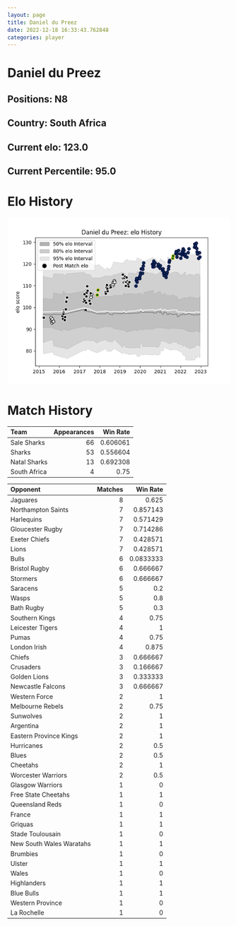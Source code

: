 ```yaml
---  
layout: page  
title: Daniel du Preez  
date: 2022-12-18 16:33:43.762848  
categories: player  
---
```

# Daniel du Preez

## Positions: N8

## Country: South Africa

## Current elo: 123.0

## Current Percentile: 95.0

# Elo History


![elo history](history_DanielduPreez.png)
# Match History


| Team         |   Appearances |   Win Rate |
|:-------------|--------------:|-----------:|
| Sale Sharks  |            66 |   0.606061 |
| Sharks       |            53 |   0.556604 |
| Natal Sharks |            13 |   0.692308 |
| South Africa |             4 |   0.75     |

| Opponent                 |   Matches |   Win Rate |
|:-------------------------|----------:|-----------:|
| Jaguares                 |         8 |  0.625     |
| Northampton Saints       |         7 |  0.857143  |
| Harlequins               |         7 |  0.571429  |
| Gloucester Rugby         |         7 |  0.714286  |
| Exeter Chiefs            |         7 |  0.428571  |
| Lions                    |         7 |  0.428571  |
| Bulls                    |         6 |  0.0833333 |
| Bristol Rugby            |         6 |  0.666667  |
| Stormers                 |         6 |  0.666667  |
| Saracens                 |         5 |  0.2       |
| Wasps                    |         5 |  0.8       |
| Bath Rugby               |         5 |  0.3       |
| Southern Kings           |         4 |  0.75      |
| Leicester Tigers         |         4 |  1         |
| Pumas                    |         4 |  0.75      |
| London Irish             |         4 |  0.875     |
| Chiefs                   |         3 |  0.666667  |
| Crusaders                |         3 |  0.166667  |
| Golden Lions             |         3 |  0.333333  |
| Newcastle Falcons        |         3 |  0.666667  |
| Western Force            |         2 |  1         |
| Melbourne Rebels         |         2 |  0.75      |
| Sunwolves                |         2 |  1         |
| Argentina                |         2 |  1         |
| Eastern Province Kings   |         2 |  1         |
| Hurricanes               |         2 |  0.5       |
| Blues                    |         2 |  0.5       |
| Cheetahs                 |         2 |  1         |
| Worcester Warriors       |         2 |  0.5       |
| Glasgow Warriors         |         1 |  0         |
| Free State Cheetahs      |         1 |  1         |
| Queensland Reds          |         1 |  0         |
| France                   |         1 |  1         |
| Griquas                  |         1 |  1         |
| Stade Toulousain         |         1 |  0         |
| New South Wales Waratahs |         1 |  1         |
| Brumbies                 |         1 |  0         |
| Ulster                   |         1 |  1         |
| Wales                    |         1 |  0         |
| Highlanders              |         1 |  1         |
| Blue Bulls               |         1 |  1         |
| Western Province         |         1 |  0         |
| La Rochelle              |         1 |  0         |